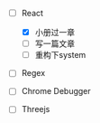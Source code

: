 
- [ ] React
	- [x] 小册过一章
	- [ ] 写一篇文章
	- [ ] 重构下system
- [ ] Regex
- [ ] Chrome Debugger
- [ ] Threejs



